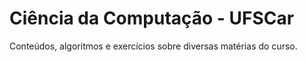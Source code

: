# Ciência da Computação - UFSCar
Conteúdos, algoritmos e exercícios sobre diversas matérias do curso.
